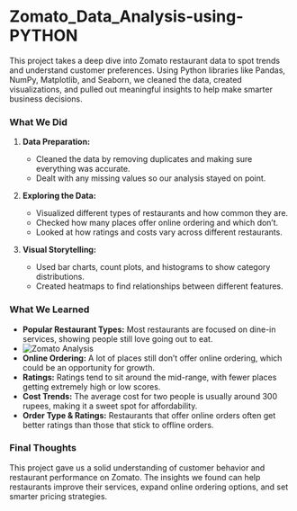 # Zomato_Data_Analysis-using-PYTHON

This project takes a deep dive into Zomato restaurant data to spot trends and understand customer preferences. Using Python libraries like Pandas, NumPy, Matplotlib, and Seaborn, we cleaned the data, created visualizations, and pulled out meaningful insights to help make smarter business decisions.

### What We Did
1. **Data Preparation:**
   - Cleaned the data by removing duplicates and making sure everything was accurate.
   - Dealt with any missing values so our analysis stayed on point.

2. **Exploring the Data:**
   - Visualized different types of restaurants and how common they are.
   - Checked how many places offer online ordering and which don’t.
   - Looked at how ratings and costs vary across different restaurants.

3. **Visual Storytelling:**
   - Used bar charts, count plots, and histograms to show category distributions.
   - Created heatmaps to find relationships between different features.

### What We Learned
- **Popular Restaurant Types:** Most restaurants are focused on dine-in services, showing people still love going out to eat.
- ![Zomato Analysis]("C:/Users/yoges/Downloads/Zomato_Data_Analysis/output_5_0.png")
- **Online Ordering:** A lot of places still don’t offer online ordering, which could be an opportunity for growth.
- **Ratings:** Ratings tend to sit around the mid-range, with fewer places getting extremely high or low scores.
- **Cost Trends:** The average cost for two people is usually around 300 rupees, making it a sweet spot for affordability.
- **Order Type & Ratings:** Restaurants that offer online orders often get better ratings than those that stick to offline orders.

### Final Thoughts
This project gave us a solid understanding of customer behavior and restaurant performance on Zomato. The insights we found can help restaurants improve their services, expand online ordering options, and set smarter pricing strategies.

